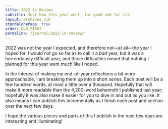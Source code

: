 ```yaml
---
title: 2022 in Review
subtitle: Just how this year went, for good and for ill.
layout: archives.njk
standalonePage: true
order: OLD_FIRST
permalink: /journal/2022-in-review/
---
```


2022 was not the year I expected, and therefore not—at all—the year I hoped for. I would not go so far as to call it a *bad* year, but it was a horrendously difficult year, and those difficulties meant that nothing I planned for this year went much like I hoped.

In the interest of making my end-of-year reflections a bit more approachable, I am breaking them up into a short series. Each post will be a few hundred words, at most a little over a thousand. Hopefully that will make it more readable than the 4,200-word behemoth I published last year; hopefully it was also make it easier for you to dive in and out as you like. It also means I can publish this incrementally as I finish each post and section over the next few days.

I hope the various pieces and parts of this I publish in the next few days are interesting and illuminating!
